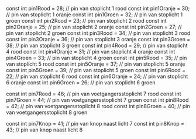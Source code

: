const int pin1Rood   = 28; // pin van stoplicht 1 rood
const int pin1Oranje = 30; // pin van stoplicht 1 oranje
const int pin1Groen  = 32; // pin van stoplicht 1 groen
const int pin2Rood   = 23; // pin van stoplicht 2 rood
const int pin2Oranje = 25; // pin van stoplicht 2 oranje
const int pin2Groen  = 27; // pin van stoplicht 2 groen
const int pin3Rood   = 34; // pin van stoplicht 3 rood
const int pin3Oranje = 36; // pin van stoplicht 3 oranje
const int pin3Groen  = 38; // pin van stoplicht 3 groen
const int pin4Rood   = 29; // pin van stoplicht 4 rood
const int pin4Oranje = 31; // pin van stoplicht 4 oranje
const int pin4Groen  = 33; // pin van stoplicht 4 groen
const int pin5Rood   = 35; // pin van stoplicht 5 rood
const int pin5Oranje = 37; // pin van stoplicht 5 oranje
const int pin5Groen  = 39; // pin van stoplicht 5 groen
const int pin6Rood   = 22; // pin van stoplicht 6 rood
const int pin6Oranje = 24; // pin van stoplicht 6 oranje
const int pin6Groen  = 26; // pin van stoplicht 6 groen

const int pin7Rood  = 46; // pin van voetgangersstoplicht 7 rood
const int pin7Groen = 44; // pin van voetgangersstoplicht 7 groen
const int pin8Rood  = 42; // pin van voetgangersstoplicht 8 rood
const int pin8Groen = 40; // pin van voetgangersstoplicht 8 groen

const int pin7Knop  = 41; // pin van knop naast licht 7
const int pin8Knop  = 43; // pin van knop naast licht 8
